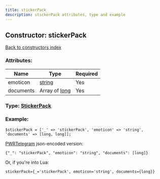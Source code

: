 ```yaml
---
title: stickerPack
description: stickerPack attributes, type and example
---
```

## Constructor: stickerPack  
[Back to constructors index](index.md)



### Attributes:

| Name     |    Type       | Required |
|----------|---------------|----------|
|emoticon|[string](../types/string.md) | Yes|
|documents|Array of [long](../types/long.md) | Yes|



### Type: [StickerPack](../types/StickerPack.md)


### Example:

```
$stickerPack = ['_' => 'stickerPack', 'emoticon' => 'string', 'documents' => [long, long]];
```  

[PWRTelegram](https://pwrtelegram.xyz) json-encoded version:

```
{"_": "stickerPack", "emoticon": "string", "documents": [long]}
```


Or, if you're into Lua:  


```
stickerPack={_='stickerPack', emoticon='string', documents={long}}

```



